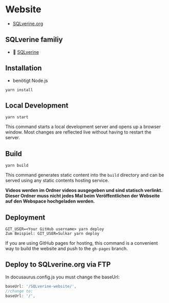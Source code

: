 # Website

- [SQLverine.org](https://sqlverine.org)


## SQLverine familiy
- :mag_right: [SQLverine](https://github.com/Sulkar/SQLverine)

## Installation
- benötigt Node.js

```console
yarn install
```

## Local Development

```console
yarn start
```

This command starts a local development server and opens up a browser window. Most changes are reflected live without having to restart the server.

## Build

```console
yarn build
```

This command generates static content into the `build` directory and can be served using any static contents hosting service.

**Videos werden im Ordner videos ausgegeben und sind statisch verlinkt. Dieser Ordner muss nicht jedes Mal beim Veröffentlichen der Webseite auf den Webspace hochgeladen werden.**

## Deployment

```console
GIT_USER=<Your GitHub username> yarn deploy
Zum Beispiel: GIT_USER=Sulkar yarn deploy
```

If you are using GitHub pages for hosting, this command is a convenient way to build the website and push to the `gh-pages` branch.

## Deploy to SQLverine.org via FTP
In docusaurus.config.js you must change the baseUrl:
```js
baseUrl: '/SQLverine-website/',
//change to:
baseUrl: '/',
```
